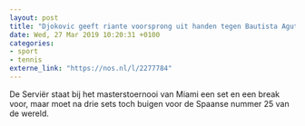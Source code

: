 ```yaml
---
layout: post
title: "Djokovic geeft riante voorsprong uit handen tegen Bautista Agut"
date: Wed, 27 Mar 2019 10:20:31 +0100
categories: 
- sport 
- tennis 
externe_link: "https://nos.nl/l/2277784"
---
```


De Serviër staat bij het masterstoernooi van Miami een set en een break voor, maar moet na drie sets toch buigen voor de Spaanse nummer 25 van de wereld.
